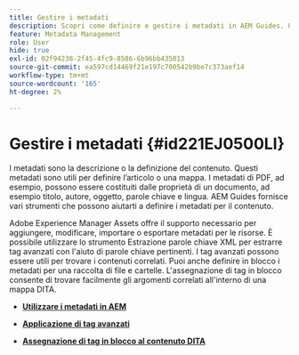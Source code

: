 ```yaml
---
title: Gestire i metadati
description: Scopri come definire e gestire i metadati in AEM Guides. Utilizza l'assegnazione tag avanzati e in blocco per trovare facilmente gli argomenti correlati in una mappa DITA.
feature: Metadata Management
role: User
hide: true
exl-id: 02f94238-2f45-4fc9-8586-6b96bb435013
source-git-commit: ea597cd14469f21e197c700542b9be7c373aef14
workflow-type: tm+mt
source-wordcount: '165'
ht-degree: 2%

---
```


# Gestire i metadati {#id221EJ0500LI}

I metadati sono la descrizione o la definizione del contenuto. Questi metadati sono utili per definire l’articolo o una mappa. I metadati di PDF, ad esempio, possono essere costituiti dalle proprietà di un documento, ad esempio titolo, autore, oggetto, parole chiave e lingua. AEM Guides fornisce vari strumenti che possono aiutarti a definire i metadati per il contenuto.

Adobe Experience Manager Assets offre il supporto necessario per aggiungere, modificare, importare o esportare metadati per le risorse. È possibile utilizzare lo strumento Estrazione parole chiave XML per estrarre tag avanzati con l&#39;aiuto di parole chiave pertinenti. I tag avanzati possono essere utili per trovare i contenuti correlati. Puoi anche definire in blocco i metadati per una raccolta di file e cartelle. L&#39;assegnazione di tag in blocco consente di trovare facilmente gli argomenti correlati all&#39;interno di una mappa DITA.

- **[Utilizzare i metadati in AEM](metadata-dita.md)**

- **[Applicazione di tag avanzati](web-editor-smart-tagging.md)**

- **[Assegnazione di tag in blocco al contenuto DITA](map-editor-bulk-tagging.md)**

